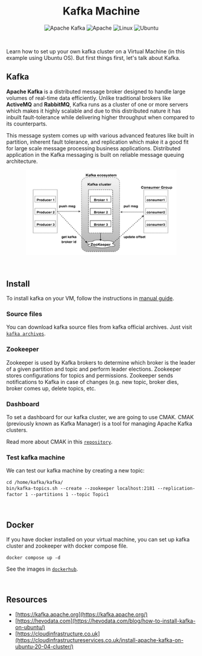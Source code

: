 <h1 align="center">
    Kafka Machine
</h1>

<div align="center">

![Apache Kafka](https://img.shields.io/badge/Apache%20Kafka-000?style=for-the-badge&logo=apachekafka)
![Apache](https://img.shields.io/badge/apache-%23D42029.svg?style=for-the-badge&logo=apache&logoColor=white)
![Linux](https://img.shields.io/badge/Linux-FCC624?style=for-the-badge&logo=linux&logoColor=black)
![Ubuntu](https://img.shields.io/badge/Ubuntu-E95420?style=for-the-badge&logo=ubuntu&logoColor=white)

</div>

<br />

Learn how to set up your own kafka cluster on a Virtual Machine
(in this example using Ubuntu OS). But first things first, let's
talk about Kafka.

## Kafka

**Apache Kafka** is a distributed message broker designed to handle 
large volumes of real-time data efficiently. 
Unlike traditional brokers like **ActiveMQ** and **RabbitMQ**, 
Kafka runs as a cluster of one or more servers which makes 
it highly scalable and due to this distributed nature it 
has inbuilt fault-tolerance while delivering higher throughput 
when compared to its counterparts.

This message system comes up with various advanced features 
like built in partition, inherent fault tolerance, 
and replication which make it a good fit for 
large scale message processing business applications. 
Distributed application in the Kafka messaging is 
built on reliable message queuing architecture.

<p align="center">
    <img src="assets/kafka-overflow.png" width="400" alt="kafka-overflow" />
</p>

<br />

## Install

To install kafka on your VM, follow the instructions
in [manual guide](install/README.md).

### Source files

You can download kafka source files from kafka official
archives. Just visit [```kafka archives```](https://kafka.apache.org/downloads).

### Zookeeper

Zookeeper is used by Kafka brokers to determine which 
broker is the leader of a given partition and topic and perform leader elections. Zookeeper stores configurations for topics and permissions. Zookeeper sends notifications to Kafka in case of changes (e.g. new topic, broker dies, broker comes up, delete topics, etc.

### Dashboard

To set a dashboard for our kafka cluster, we are going to
use CMAK. CMAK (previously known as Kafka Manager) 
is a tool for managing Apache Kafka clusters.

Read more about CMAK in this [```repository```](https://github.com/yahoo/CMAK).

### Test kafka machine

We can test our kafka machine by creating a new topic:

```shell
cd /home/kafka/kafka/
bin/kafka-topics.sh --create --zookeeper localhost:2181 --replication-factor 1 --partitions 1 --topic Topic1
```

<br />

## Docker

If you have docker installed on your virtual machine, you can set up
kafka cluster and zookeeper with docker compose file.

```shell
docker compose up -d
```

See the images in [```dockerhub```](https://hub.docker.com/r/johnnypark/kafka-zookeeper/).

<br />

## Resources

- [https://kafka.apache.org](https://kafka.apache.org/)
- [https://hevodata.com](https://hevodata.com/blog/how-to-install-kafka-on-ubuntu/)
- [https://cloudinfrastructure.co.uk](https://cloudinfrastructureservices.co.uk/install-apache-kafka-on-ubuntu-20-04-cluster/)